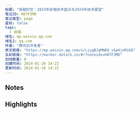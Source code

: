 ```yaml
---
标题: "穿越时空：2023年前端技术盘点与2024年技术展望"
笔记ID: H87F3MD
笔记类型: page
星标: false
tags: 
  - 前端
域名: mp.weixin.qq.com
域名2: qq.com
作者: "腾讯云开发者"
原文链接: "https://mp.weixin.qq.com/s/LiygBJqMN8U_vSpAjxMibQ"
五彩链接: "https://marker.dotalk.cn/#/?noteidx=H87F3MD"
划线数量: 0
创建时间: 2024-01-26 14:22
更新时间: 2024-01-26 14:22
---
```


## Notes


## Highlights
